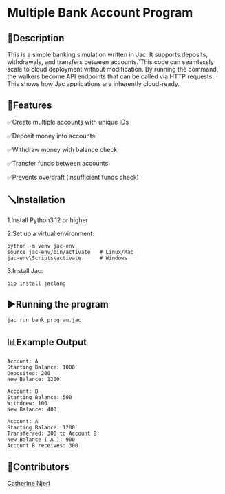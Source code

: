 # Multiple Bank Account Program
## 📌Description
This is a simple banking simulation written in Jac.
It supports deposits, withdrawals, and transfers between accounts.`This code can seamlessly scale to cloud deployment without modification. By running the command, the walkers become API endpoints that can be called via HTTP requests. This shows how Jac applications are inherently cloud-ready.

## 🚀Features

✅Create multiple accounts with unique IDs

✅Deposit money into accounts

✅Withdraw money with balance check

✅Transfer funds between accounts

✅Prevents overdraft (insufficient funds check)

## 🪛Installation
1.Install Python3.12 or higher

2.Set up a virtual environment:
```
python -m venv jac-env
source jac-env/bin/activate   # Linux/Mac
jac-env\Scripts\activate      # Windows
```

3.Install Jac:
```
pip install jaclang
```

## ▶️Running the program
```
jac run bank_program.jac
```
## 📊Example Output
```
Account: A
Starting Balance: 1000
Deposited: 200
New Balance: 1200

Account: B
Starting Balance: 500
Withdrew: 100
New Balance: 400

Account: A
Starting Balance: 1200
Transferred: 300 to Account B
New Balance ( A ): 900
Account B receives: 300
```
## 🎊Contributors
[Catherine Njeri](https://github.com/Catemwas/Multiple-Bank-account-program)


